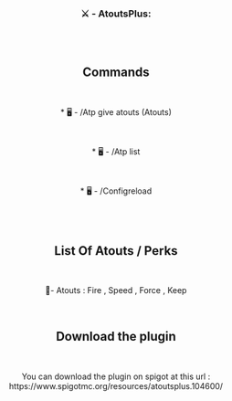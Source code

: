 <h3 align="center">⚔️ - AtoutsPlus:</h3>
<br>
<br>
<h2 align="center">Commands</h2>
<br>
<p align="center">* 🖥️ - /Atp give atouts (Atouts)</p>
<br>
<p align="center">* 🖥️ - /Atp list</p>
<br>
<p align="center">* 🖥️ - /Configreload</p>
<br>
<br>
<h2 align="center">List Of Atouts / Perks</h2>
<br>
<p align="center">🔮- Atouts : Fire , Speed , Force , Keep</p>
<br>
<h2 align="center">Download the plugin</h2>
<br>
<p align="center"> You can download the plugin on spigot at this url : https://www.spigotmc.org/resources/atoutsplus.104600/ </p>


